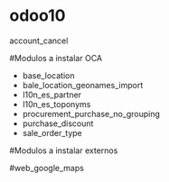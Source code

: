 # odoo10

account_cancel


#Modulos a instalar OCA
<ul>

<li>base_location</li>
<li>bale_location_geonames_import</li>
<li>l10n_es_partner</li>
<li>l10n_es_toponyms</li>
<li>procurement_purchase_no_grouping</li>
<li>purchase_discount</li>
<li>sale_order_type</li>

</ul>

#Modulos a instalar externos

#web_google_maps